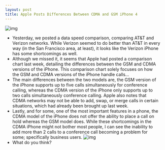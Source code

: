 ```yaml
---
layout: post
title: Apple Posts Differences Between CDMA and GSM iPhone 4
---
```

![img](http://media.idownloadblog.com/wp-content/uploads/2011/02/ATTvsVerizoniPhone.jpg)
* Yesterday, we posted a data speed comparison, comparing AT&T and Verizon networks. While Verizon seemed to do better than AT&T in every way (in the San Francisco area, at least), it looks like the Verizon iPhone has some shortcomings as well.
* Although we missed it, it seems that Apple had posted a comparison chart last week, detailing the differences between the GSM and CDMA versions of the iPhone. This comparison chart solely focuses on how the GSM and CDMA versions of the iPhone handle calls…
* The main differences between the two models are, the GSM version of the iPhone supports up to five calls simultaneously for conference calling, whereas the CDMA version of the iPhone only supports up to two calls simultaneously conference calling. Apple also notes that CDMA networks may not be able to add, swap, or merge calls in certain situations, which had already been brought up last week.
* Lastly, and for some, one of the most important features in a phone, the CDMA model of the iPhone does not offer the ability to place a call on hold whereas the GSM model does. While these shortcomings in the CDMA iPhone might not bother most people, I can see the inability to add more than 2 calls to a conference call becoming a problem for some; specifically business users.
![img](http://media.idownloadblog.com/wp-content/uploads/2011/02/iPhone_GSMvsCDMA.png)
* What do you think?

